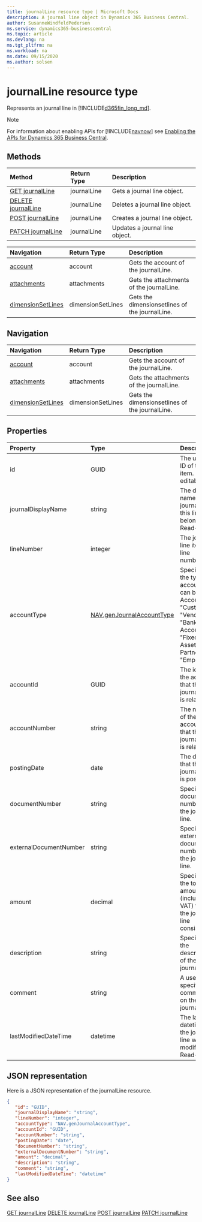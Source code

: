 ```yaml
---
title: journalLine resource type | Microsoft Docs
description: A journal line object in Dynamics 365 Business Central.
author: SusanneWindfeldPedersen
ms.service: dynamics365-businesscentral
ms.topic: article
ms.devlang: na
ms.tgt_pltfrm: na
ms.workload: na
ms.date: 09/15/2020
ms.author: solsen
---
```


# journalLine resource type
Represents an journal line in [!INCLUDE[d365fin_long_md](../../includes/d365fin_long_md.md)].

> [!NOTE]  
> For information about enabling APIs for [!INCLUDE[navnow](../../includes/navnow_md.md)] see [Enabling the APIs for Dynamics 365 Business Central](../enabling-apis-for-dynamics-nav.md).

## Methods

| Method              | Return Type|Description               |
|:--------------------|:-----------|:-------------------------|
|[GET journalLine](../api/dynamics_journalLine_Get.md)|journalLine|Gets a journal line object.|
|[DELETE journalLine](../api/dynamics_journalLine_Delete.md)|journalLine|Deletes a journal line object.|
|[POST journalLine](../api/dynamics_journalLine_Create.md)|journalLine|Creates a journal line object.|
|[PATCH journalLine](../api/dynamics_journalLine_Update.md)|journalLine|Updates a journal line object.|



| Navigation |Return Type| Description |
|:----------|:----------|:-----------------|
|[account](../resources/dynamics_account.md)|account   |Gets the account of the journalLine.|
|[attachments](../resources/dynamics_attachments.md)|attachments   |Gets the attachments of the journalLine.|
|[dimensionSetLines](../resources/dynamics_dimensionsetlines.md)|dimensionSetLines   |Gets the dimensionsetlines of the journalLine.|

## Navigation

| Navigation |Return Type| Description |    
|:----------|:----------|:-----------------|
|[account](../resources/dynamics_account.md)|account |Gets the account of the journalLine.|
|[attachments](../resources/dynamics_attachments.md)|attachments |Gets the attachments of the journalLine.|
|[dimensionSetLines](../resources/dynamics_dimensionsetlines.md)|dimensionSetLines |Gets the dimensionsetlines of the journalLine.|


## Properties

| Property           | Type   |Description     |
|:-------------------|:-------|:---------------|
|id|GUID|The unique ID of the item. Non-editable.|
|journalDisplayName|string|The display name of the journal that this line belongs to. Read-Only.|
|lineNumber|integer|The journal line item line number.|
|accountType|[NAV.genJournalAccountType](../resources/dynamics_complextypes.md)|Specifies the type of account. It can be "G/L Account", "Customer", "Vendor", "Bank Account", "Fixed Asset", "IC Partner" or "Employee".|
|accountId|GUID|The id of the account that the journal line is related to. |
|accountNumber|string|The number of the account that the journal line is related to. |
|postingDate|date|The date that the journal line   is posted.|
|documentNumber|string|Specifies a document number for the journal line.|
|externalDocumentNumber|string|Specifies an external document number for the journal line.|
|amount|decimal|Specifies the total amount (including VAT) that the journal line consists of.|
|description|string|Specifies the description of the journal line.|
|comment|string|A user specified comment on the journal line.|
|lastModifiedDateTime|datetime|The last datetime the journal line was modified. Read-Only.|


## JSON representation

Here is a JSON representation of the journalLine resource.


```json
{
   "id": "GUID",
   "journalDisplayName": "string",
   "lineNumber": "integer",
   "accountType": "NAV.genJournalAccountType",
   "accountId": "GUID",
   "accountNumber": "string",
   "postingDate": "date",
   "documentNumber": "string",
   "externalDocumentNumber": "string",
   "amount": "decimal",
   "description": "string",
   "comment": "string",
   "lastModifiedDateTime": "datetime"
}
```
## See also

[GET journalLine](../api/dynamics_journalLine_Get.md)
[DELETE journalLine](../api/dynamics_journalLine_Delete.md)
[POST journalLine](../api/dynamics_journalLine_Create.md)
[PATCH journalLine](../api/dynamics_journalLine_Update.md)

